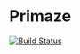 # Primaze

[![Build Status](https://travis-ci.com/TechnocultureResearch/Primaze.svg?token=AeztkvvDWQyrRYbaq6SB&branch=main)](https://travis-ci.com/TechnocultureResearch/Primaze)
